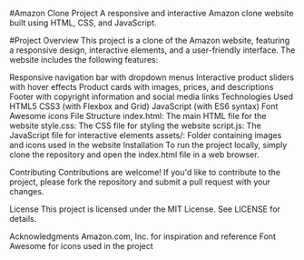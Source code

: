 #Amazon Clone Project
A responsive and interactive Amazon clone website built using HTML, CSS, and JavaScript.

#Project Overview
This project is a clone of the Amazon website, featuring a responsive design, interactive elements, and a user-friendly interface. The website includes the following features:

Responsive navigation bar with dropdown menus
Interactive product sliders with hover effects
Product cards with images, prices, and descriptions
Footer with copyright information and social media links
Technologies Used
HTML5
CSS3 (with Flexbox and Grid)
JavaScript (with ES6 syntax)
Font Awesome icons
File Structure
index.html: The main HTML file for the website
style.css: The CSS file for styling the website
script.js: The JavaScript file for interactive elements
assets/: Folder containing images and icons used in the website
Installation
To run the project locally, simply clone the repository and open the index.html file in a web browser.

Contributing
Contributions are welcome! If you'd like to contribute to the project, please fork the repository and submit a pull request with your changes.

License
This project is licensed under the MIT License. See LICENSE for details.

Acknowledgments
Amazon.com, Inc. for inspiration and reference
Font Awesome for icons used in the project
